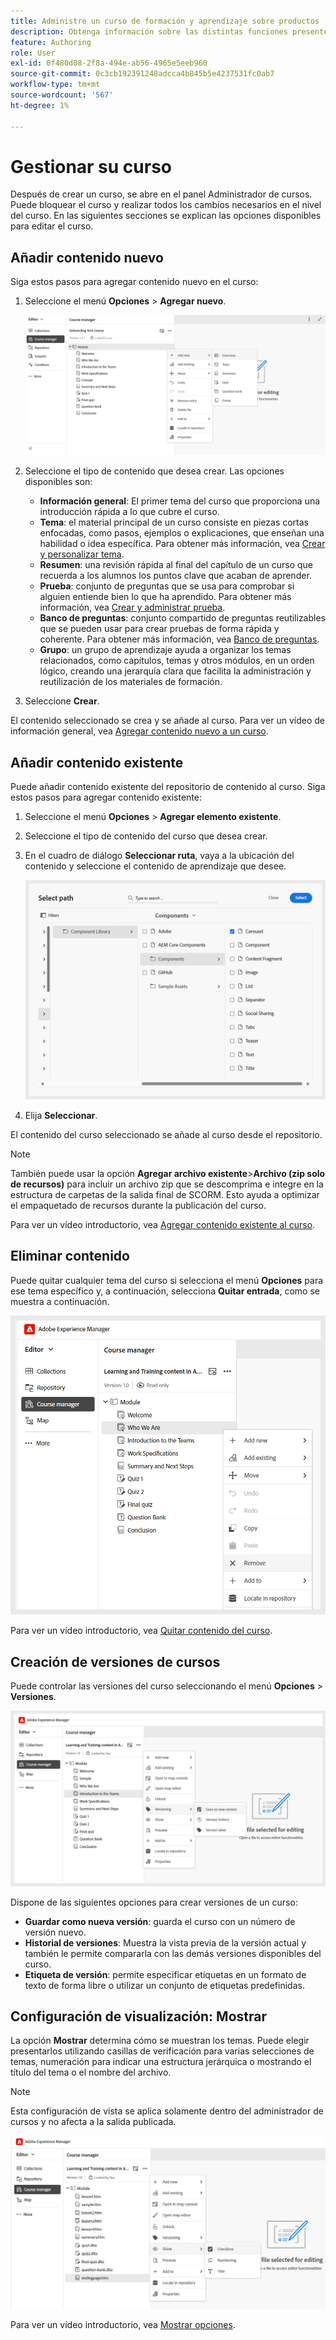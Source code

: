```yaml
---
title: Administre un curso de formación y aprendizaje sobre productos
description: Obtenga información sobre las distintas funciones presentes en Experience Manager Guides que le permiten administrar el curso de forma eficaz.
feature: Authoring
role: User
exl-id: 0f480d08-2f8a-494e-ab56-4965e5eeb960
source-git-commit: 0c3cb192391248adcca4b845b5e4237531fc0ab7
workflow-type: tm+mt
source-wordcount: '567'
ht-degree: 1%

---
```


# Gestionar su curso

Después de crear un curso, se abre en el panel Administrador de cursos. Puede bloquear el curso y realizar todos los cambios necesarios en el nivel del curso. En las siguientes secciones se explican las opciones disponibles para editar el curso.

## Añadir contenido nuevo

Siga estos pasos para agregar contenido nuevo en el curso:

1. Seleccione el menú **Opciones** > **Agregar nuevo**.

   ![](assets/learning-course-content.png)
2. Seleccione el tipo de contenido que desea crear. Las opciones disponibles son:
   - **Información general**: El primer tema del curso que proporciona una introducción rápida a lo que cubre el curso.
   - **Tema**: el material principal de un curso consiste en piezas cortas enfocadas, como pasos, ejemplos o explicaciones, que enseñan una habilidad o idea específica. Para obtener más información, vea [Crear y personalizar tema](./create-content.md).
   - **Resumen**: una revisión rápida al final del capítulo de un curso que recuerda a los alumnos los puntos clave que acaban de aprender.
   - **Prueba**: conjunto de preguntas que se usa para comprobar si alguien entiende bien lo que ha aprendido. Para obtener más información, vea [Crear y administrar prueba](./create-quiz.md).
   - **Banco de preguntas**: conjunto compartido de preguntas reutilizables que se pueden usar para crear pruebas de forma rápida y coherente. Para obtener más información, vea [Banco de preguntas](./create-qb.md).
   - **Grupo**: un grupo de aprendizaje ayuda a organizar los temas relacionados, como capítulos, temas y otros módulos, en un orden lógico, creando una jerarquía clara que facilita la administración y reutilización de los materiales de formación.
3. Seleccione **Crear**.

El contenido seleccionado se crea y se añade al curso. Para ver un vídeo de información general, vea [Agregar contenido nuevo a un curso](https://video.tv.adobe.com/v/3469537/aem-guides-learning-content?quality=12&learn=on).

## Añadir contenido existente

Puede añadir contenido existente del repositorio de contenido al curso. Siga estos pasos para agregar contenido existente:

1. Seleccione el menú **Opciones** > **Agregar elemento existente**.
2. Seleccione el tipo de contenido del curso que desea crear.
3. En el cuadro de diálogo **Seleccionar ruta**, vaya a la ubicación del contenido y seleccione el contenido de aprendizaje que desee.

   ![](assets/add-existing-learning-content.png)
4. Elija **Seleccionar**.

El contenido del curso seleccionado se añade al curso desde el repositorio.

>[!NOTE]
>
>También puede usar la opción **Agregar archivo existente**>**Archivo (zip solo de recursos)** para incluir un archivo zip que se descomprima e integre en la estructura de carpetas de la salida final de SCORM. Esto ayuda a optimizar el empaquetado de recursos durante la publicación del curso.

Para ver un vídeo introductorio, vea [Agregar contenido existente al curso](https://video.tv.adobe.com/v/3469537/aem-guides-learning-content?quality=12&learn=on).

## Eliminar contenido

Puede quitar cualquier tema del curso si selecciona el menú **Opciones** para ese tema específico y, a continuación, selecciona **Quitar entrada**, como se muestra a continuación.

![](assets/remove-learning-content.png)

Para ver un vídeo introductorio, vea [Quitar contenido del curso](https://video.tv.adobe.com/v/3475210/learning-content-aem-guides).

## Creación de versiones de cursos

Puede controlar las versiones del curso seleccionando el menú **Opciones** > **Versiones**.

![](assets/course-versioning.png)

Dispone de las siguientes opciones para crear versiones de un curso:

- **Guardar como nueva versión**: guarda el curso con un número de versión nuevo.
- **Historial de versiones**: Muestra la vista previa de la versión actual y también le permite compararla con las demás versiones disponibles del curso.
- **Etiqueta de versión**: permite especificar etiquetas en un formato de texto de forma libre o utilizar un conjunto de etiquetas predefinidas.

## Configuración de visualización: Mostrar

La opción **Mostrar** determina cómo se muestran los temas. Puede elegir presentarlos utilizando casillas de verificación para varias selecciones de temas, numeración para indicar una estructura jerárquica o mostrando el título del tema o el nombre del archivo.

>[!NOTE]
>
> Esta configuración de vista se aplica solamente dentro del administrador de cursos y no afecta a la salida publicada.

![](assets/course-display-settings.png)

Para ver un vídeo introductorio, vea [Mostrar opciones](https://video.tv.adobe.com/v/3475210/learning-content-aem-guides).
